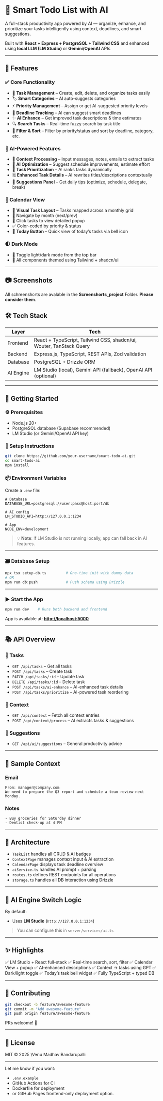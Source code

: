 # 🧠 Smart Todo List with AI

A full-stack productivity app powered by AI — organize, enhance, and prioritize your tasks intelligently using context, deadlines, and smart suggestions.

Built with **React + Express + PostgreSQL + Tailwind CSS** and enhanced using **local LLM (LM Studio)** or **Gemini/OpenAI** APIs.

---

## 🌟 Features

### ✅ Core Functionality

* 📝 **Task Management** – Create, edit, delete, and organize tasks easily
* 🏷️ **Smart Categories** – AI auto-suggests categories
* ⚡ **Priority Management** – Assign or get AI-suggested priority levels
* 📅 **Deadline Tracking** – AI can suggest smart deadlines
* ✨ **AI Enhance** – Get improved task descriptions & time estimates
* 🔍 **Search Tasks** – Real-time fuzzy search by task title
* 🧮 **Filter & Sort** – Filter by priority/status and sort by deadline, category, etc.

### 🤖 AI-Powered Features

* 💬 **Context Processing** – Input messages, notes, emails to extract tasks
* 🧠 **AI Optimization** – Suggest schedule improvements, estimate effort
* 🎯 **Task Prioritization** – AI ranks tasks dynamically
* 🗒️ **Enhanced Task Details** – AI rewrites titles/descriptions contextually
* 📌 **Suggestions Panel** – Get daily tips (optimize, schedule, delegate, break)

### 📅 Calendar View

* 📆 **Visual Task Layout** – Tasks mapped across a monthly grid
* 🔁 Navigate by month (next/prev)
* 📌 Click tasks to view detailed popup
* ✅ Color-coded by priority & status
* 🔔 **Today Button** – Quick view of today’s tasks via bell icon

### 🌓 Dark Mode

* 🌙 Toggle light/dark mode from the top bar
* 🖤 All components themed using Tailwind + shadcn/ui

---

## 📷 Screenshots
All schreenshorts are avalable in the **Screenshorts_project** Folder. **Please consider them**.

## 🛠️ Tech Stack

| Layer     | Tech                                                                |
| --------- | ------------------------------------------------------------------- |
| Frontend  | React + TypeScript, Tailwind CSS, shadcn/ui, Wouter, TanStack Query |
| Backend   | Express.js, TypeScript, REST APIs, Zod validation                   |
| Database  | PostgreSQL + Drizzle ORM                                            |
| AI Engine | LM Studio (local), Gemini API (fallback), OpenAI API (optional)     |

---

## 🚀 Getting Started

### ⚙️ Prerequisites

* Node.js 20+
* PostgreSQL database (Supabase recommended)
* LM Studio (or Gemini/OpenAI API key)

### 🔧 Setup Instructions

```bash
git clone https://github.com/your-username/smart-todo-ai.git
cd smart-todo-ai
npm install
```

### 📦 Environment Variables

Create a `.env` file:

```env
# Database
DATABASE_URL=postgresql://user:pass@host:port/db

# AI config
LM_STUDIO_API=http://127.0.0.1:1234

# App
NODE_ENV=development
```

> 💡 **Note**: If LM Studio is not running locally, app can fall back in AI features.

---

### 🗃️ Database Setup

```bash
npx tsx setup-db.ts         # One-time init with dummy data
# OR
npm run db:push             # Push schema using Drizzle
```

---

### ▶️ Start the App

```bash
npm run dev    # Runs both backend and frontend
```

App is available at: **[http://localhost:5000](http://localhost:5000)**

---

## 📚 API Overview

### 🔹 Tasks

* `GET /api/tasks` – Get all tasks
* `POST /api/tasks` – Create task
* `PATCH /api/tasks/:id` – Update task
* `DELETE /api/tasks/:id` – Delete task
* `POST /api/tasks/ai-enhance` – AI-enhanced task details
* `POST /api/tasks/prioritize` – AI-powered task reordering

### 🔹 Context

* `GET /api/context` – Fetch all context entries
* `POST /api/context/process` – AI extracts tasks & suggestions

### 🔹 Suggestions

* `GET /api/ai/suggestions` – General productivity advice

---

## 🧪 Sample Context

### Email

```
From: manager@company.com
We need to prepare the Q3 report and schedule a team review next Monday.
```

### Notes

```
- Buy groceries for Saturday dinner
- Dentist check-up at 4 PM
```

---

## 🧬 Architecture

* `TaskList` handles all CRUD & AI badges
* `ContextPage` manages context input & AI extraction
* `CalendarPage` displays task deadline overview
* `aiService.ts` handles AI prompt + parsing
* `routes.ts` defines REST endpoints for all operations
* `storage.ts` handles all DB interaction using Drizzle

---

## 🔁 AI Engine Switch Logic

By default:

* Uses **LM Studio** (`http://127.0.0.1:1234`)


> You can configure this in `server/services/ai.ts`

---

## ✨ Highlights

✅ LM Studio + React full-stack
✅ Real-time search, sort, filter
✅ Calendar View + popup
✅ AI-enhanced descriptions
✅ Context → tasks using GPT
✅ Dark/light toggle
✅ Today’s task bell widget
✅ Fully TypeScript + typed DB

---

## 🤝 Contributing

```bash
git checkout -b feature/awesome-feature
git commit -m "Add awesome-feature"
git push origin feature/awesome-feature
```

PRs welcome! 🙌

---

## 📜 License

MIT © 2025 \Venu Madhav Bandarupalli

---

Let me know if you want:

* `.env.example`
* GitHub Actions for CI
* Dockerfile for deployment
* or GitHub Pages frontend-only deployment option.
